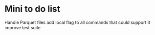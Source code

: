 # Mini to do list

Handle Parquet files
add local flag to all commands that could support it
improve test suite
